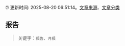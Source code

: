 :alarm_clock: 更新时间: 2025-08-20 06:51:14。[文章来源](/README.md)、[文章分类](/TAGS.md)

## 报告


> 关键字：`报告`、`月报`



